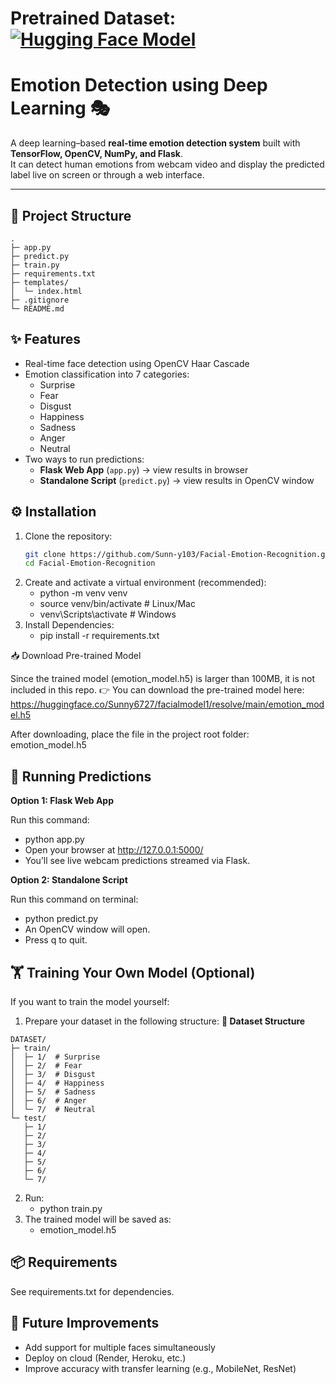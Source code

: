 # Pretrained Dataset: [![Hugging Face Model](https://img.shields.io/badge/🤗%20Hugging%20Face-Model-blue)](https://huggingface.co/Sunny6727/facialmodel1)

# Emotion Detection using Deep Learning 🎭

A deep learning–based **real-time emotion detection system** built with **TensorFlow, OpenCV, NumPy, and Flask**.  
It can detect human emotions from webcam video and display the predicted label live on screen or through a web interface.

---

## 📂 Project Structure

```text
.
├─ app.py
├─ predict.py
├─ train.py
├─ requirements.txt
├─ templates/
│  └─ index.html
├─ .gitignore
└─ README.md
```

## ✨ Features
- Real-time face detection using OpenCV Haar Cascade  
- Emotion classification into 7 categories:
  - Surprise  
  - Fear  
  - Disgust  
  - Happiness  
  - Sadness  
  - Anger  
  - Neutral
- Two ways to run predictions:
  - **Flask Web App** (`app.py`) → view results in browser  
  - **Standalone Script** (`predict.py`) → view results in OpenCV window  

## ⚙️ Installation

1. Clone the repository:
   ```bash
   git clone https://github.com/Sunn-y103/Facial-Emotion-Recognition.git
   cd Facial-Emotion-Recognition
2. Create and activate a virtual environment (recommended):
   - python -m venv venv
   - source venv/bin/activate    # Linux/Mac
   - venv\Scripts\activate       # Windows
3. Install Dependencies:
   - pip install -r requirements.txt
   

📥 Download Pre-trained Model

Since the trained model (emotion_model.h5) is larger than 100MB, it is not included in this repo.
👉 You can download the pre-trained model here:
https://huggingface.co/Sunny6727/facialmodel1/resolve/main/emotion_model.h5

After downloading, place the file in the project root folder: 
emotion_model.h5


## 🎥 Running Predictions

 **Option 1: Flask Web App**
 
 Run this command:
- python app.py
- Open your browser at http://127.0.0.1:5000/
- You’ll see live webcam predictions streamed via Flask.

 **Option 2: Standalone Script**
 
 Run this command on terminal:
- python predict.py
- An OpenCV window will open.
- Press q to quit.


## 🏋️ Training Your Own Model (Optional)

  If you want to train the model yourself:
1. Prepare your dataset in the following structure:
   **📂 Dataset Structure**

```text
DATASET/
├─ train/
│  ├─ 1/  # Surprise
│  ├─ 2/  # Fear
│  ├─ 3/  # Disgust
│  ├─ 4/  # Happiness
│  ├─ 5/  # Sadness
│  ├─ 6/  # Anger
│  └─ 7/  # Neutral
└─ test/
   ├─ 1/
   ├─ 2/
   ├─ 3/
   ├─ 4/
   ├─ 5/
   ├─ 6/
   └─ 7/
```
2. Run:
   - python train.py
3. The trained model will be saved as:
   - emotion_model.h5

## 📦 Requirements

See requirements.txt for dependencies.



## 🚀 Future Improvements
- Add support for multiple faces simultaneously
- Deploy on cloud (Render, Heroku, etc.)
- Improve accuracy with transfer learning (e.g., MobileNet, ResNet)
